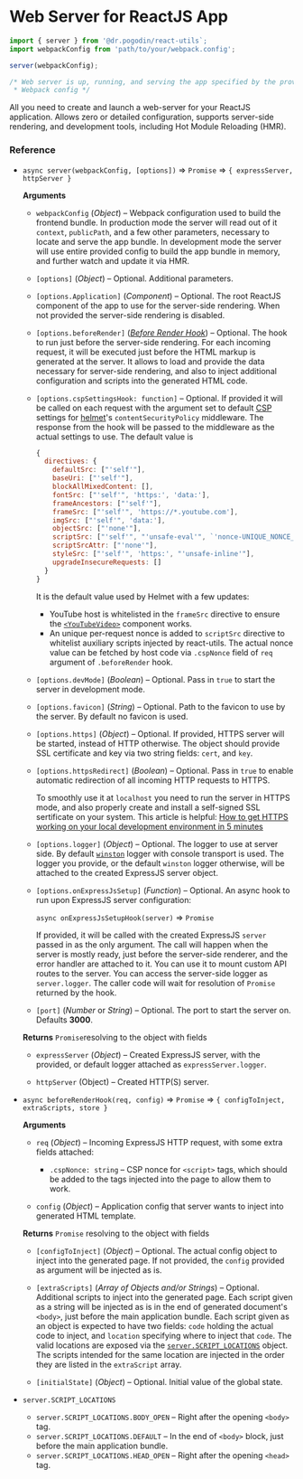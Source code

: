 # Web Server for ReactJS App

```js
import { server } from '@dr.pogodin/react-utils`;
import webpackConfig from 'path/to/your/webpack.config';

server(webpackConfig);

/* Web server is up, running, and serving the app specified by the provided
 * Webpack config */
```

All you need to create and launch a web-server for your ReactJS application.
Allows zero or detailed configuration, supports server-side rendering, and
development tools, including Hot Module Reloading (HMR).

### Reference

- `async server(webpackConfig, [options])` &rArr; `Promise` &rArr;
  `{ expressServer, httpServer }`

  **Arguments**

  - `webpackConfig` (_Object_) &ndash; Webpack configuration used to build
    the frontend bundle. In production mode the server will read out of it
    `context`, `publicPath`, and a few other parameters, necessary to locate
    and serve the app bundle. In development mode the server will use entire
    provided config to build the app bundle in memory, and further watch and
    update it via HMR.

  - `[options]` (_Object_) &ndash; Optional. Additional parameters.

  - `[options.Application]` (_Component_) &ndash; Optional. The root ReactJS
    component of the app to use for the server-side rendering. When not provided
    the server-side rendering is disabled.

  - `[options.beforeRender]` ([_Before Render Hook_](#before-render-hook))
    &ndash; Optional. The hook to run just before the server-side rendering.
    For each incoming request, it will be executed just before the HTML markup
    is generated at the server. It allows to load and provide the data necessary
    for server-side rendering, and also to inject additional configuration and
    scripts into the generated HTML code.

  - `[options.cspSettingsHook: function]` &ndash; Optional. If provided it will
    be called on each request with the argument set to default
    [CSP](https://developer.mozilla.org/en-US/docs/Web/HTTP/CSP) settings for
    [helmet](https://github.com/helmetjs/helmet)'s
    `contentSecurityPolicy` middleware. The response from the hook will be
    passed to the middleware as the actual settings to use. The default value is
    ```js
    {
      directives: {
        defaultSrc: ["'self'"],
        baseUri: ["'self'"],
        blockAllMixedContent: [],
        fontSrc: ["'self'", 'https:', 'data:'],
        frameAncestors: ["'self'"],
        frameSrc: ["'self'", 'https://*.youtube.com'],
        imgSrc: ["'self'", 'data:'],
        objectSrc: ["'none'"],
        scriptSrc: ["'self'", "'unsafe-eval'", `'nonce-UNIQUE_NONCE_VALUE'`],
        scriptSrcAttr: ["'none'"],
        styleSrc: ["'self'", 'https:', "'unsafe-inline'"],
        upgradeInsecureRequests: []
      }
    }
    ```
    It is the default value used by Helmet with a few updates:
    - YouTube host is whitelisted in the `frameSrc` directive to ensure
      the [`<YouTubeVideo>`](./YouTubeVideo.md) component works.
    - An unique per-request nonce is added to `scriptSrc` directive to
      whitelist auxiliary scripts injected by react-utils. The actual nonce
      value can be fetched by host code via `.cspNonce` field of `req` argument
      of `.beforeRender` hook.

  - `[options.devMode]` (_Boolean_) &ndash; Optional. Pass in `true` to start
    the server in development mode.

  - `[options.favicon]` (_String_) &ndash; Optional. Path to the favicon to use
    by the server. By default no favicon is used.

  - `[options.https]` (_Object_) &ndash; Optional. If provided, HTTPS server
    will be started, instead of HTTP otherwise. The object should provide SSL
    certificate and key via two string fields: `cert`, and `key`.

  - `[options.httpsRedirect]` (_Boolean_) &ndash; Optional. Pass in `true`
    to enable automatic redirection of all incoming HTTP requests to HTTPS.

    To smoothly use it at `localhost` you need to run the server in HTTPS mode,
    and also properly create and install a self-signed SSL sertificate on your
    system. This article is helpful:
    [How to get HTTPS working on your local development environment in 5 minutes](https://medium.freecodecamp.org/how-to-get-https-working-on-your-local-development-environment-in-5-minutes-7af615770eec)

  - `[options.logger]` (_Object_) &ndash; Optional. The logger to use at server
    side. By default [`winston`](https://www.npmjs.com/package/winston) logger
    with console transport is used. The logger you provide, or the default
    `winston` logger otherwise, will be attached to the created ExpressJS server
    object.

  - `[options.onExpressJsSetup]` (_Function_) &ndash; Optional. An async hook
    to run upon ExpressJS server configuration:
    
    `async onExpressJsSetupHook(server)` &rArr; `Promise`

    If provided, it will be called with the created ExpressJS `server` passed in
    as the only argument. The call will happen when the server is mostly ready,
    just before the server-side renderer, and the error handler are attached
    to it. You can use it to mount custom API routes to the server.
    You can access the server-side logger as `server.logger`. The caller code
    will wait for resolution of `Promise` returned by the hook.

  - `[port]` (_Number_ or _String_) &ndash; Optional. The port to start
    the server on. Defaults **3000**.

  **Returns** `Promise`resolving to the object with fields

  - `expressServer` (_Object_) &ndash; Created ExpressJS server, with
    the provided, or default logger attached as `expressServer.logger`.

  - `httpServer` (Object) &ndash; Created HTTP(S) server.

- <a name="before-render-hook"></a>
  `async beforeRenderHook(req, config)` &rArr; `Promise` &rArr;
  `{ configToInject, extraScripts, store }`

  **Arguments**

  - `req` (_Object_) &ndash; Incoming ExpressJS HTTP request, with some extra
    fields attached:

    - `.cspNonce: string` &ndash; CSP nonce for `<script>` tags, which should be
      added to the tags injected into the page to allow them to work.

  - `config` (_Object_) &ndash; Application config that server wants to
    inject into generated HTML template.

  **Returns** `Promise` resolving to the object with fields
  
  - `[configToInject]` (_Object_) &ndash; Optional. The actual config object to
    inject into the generated page. If not provided, the `config` provided as
    argument will be injected as is.

  - `[extraScripts]` (_Array of Objects and/or Strings_) &ndash; Optional.
    Additional scripts to inject into the generated page. Each script given
    as a string will be injected as is in the end of generated document's
    `<body>`, just before the main application bundle. Each script given as
    an object is expected to have two fields: `code` holding the actual code
    to inject, and `location` specifying where to inject that `code`. The valid
    locations are exposed via
    the [`server.SCRIPT_LOCATIONS`](#script-locations) object. The scripts
    intended for the same location are injected in the order they are listed
    in the `extraScript` array.

  - `[initialState]` (_Object_) &ndash; Optional. Initial value of the global state.

- <a name="script-locations"></a> `server.SCRIPT_LOCATIONS`
  
  - `server.SCRIPT_LOCATIONS.BODY_OPEN` &ndash; Right after the opening `<body>`
    tag.
  - `server.SCRIPT_LOCATIONS.DEFAULT` &ndash; In the end of `<body>` block, just
    before the main application bundle.
  - `server.SCRIPT_LOCATIONS.HEAD_OPEN` &ndash; Right after the opening `<head>`
    tag.
